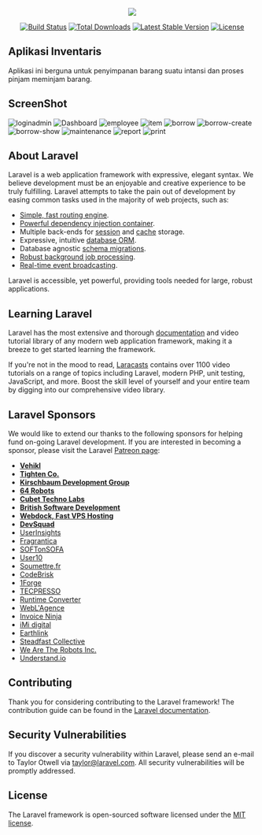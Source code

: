 <p align="center"><img src="https://laravel.com/assets/img/components/logo-laravel.svg"></p>

<p align="center">
<a href="https://travis-ci.org/laravel/framework"><img src="https://travis-ci.org/laravel/framework.svg" alt="Build Status"></a>
<a href="https://packagist.org/packages/laravel/framework"><img src="https://poser.pugx.org/laravel/framework/d/total.svg" alt="Total Downloads"></a>
<a href="https://packagist.org/packages/laravel/framework"><img src="https://poser.pugx.org/laravel/framework/v/stable.svg" alt="Latest Stable Version"></a>
<a href="https://packagist.org/packages/laravel/framework"><img src="https://poser.pugx.org/laravel/framework/license.svg" alt="License"></a>
</p>

## Aplikasi Inventaris
Aplikasi ini berguna untuk penyimpanan barang suatu intansi dan proses pinjam meminjam barang.

## ScreenShot
![loginadmin](https://user-images.githubusercontent.com/33745923/57223580-bb063c80-7030-11e9-87a4-7afd3479b8cd.png)
![Dashboard](https://user-images.githubusercontent.com/33745923/57223577-b9d50f80-7030-11e9-9528-0522152efd5c.png)
![employee](https://user-images.githubusercontent.com/33745923/57223578-ba6da600-7030-11e9-96e5-6834fa740e73.png)
![item](https://user-images.githubusercontent.com/33745923/57223579-ba6da600-7030-11e9-810b-c724ac577b2c.png)
![borrow](https://user-images.githubusercontent.com/33745923/57223573-b93c7900-7030-11e9-92e0-da0208377a8d.png)
![borrow-create](https://user-images.githubusercontent.com/33745923/57223575-b9d50f80-7030-11e9-96c7-c86d3f9f4285.png)
![borrow-show](https://user-images.githubusercontent.com/33745923/57223576-b9d50f80-7030-11e9-9ee5-4631acbd6a33.png)
![maintenance](https://user-images.githubusercontent.com/33745923/57223569-b8a3e280-7030-11e9-84f6-31589d3372b7.png)
![report](https://user-images.githubusercontent.com/33745923/57223572-b93c7900-7030-11e9-8104-3b6238072099.png)
![print](https://user-images.githubusercontent.com/33745923/57223570-b8a3e280-7030-11e9-87c7-1e09cbe5a311.png)

## About Laravel

Laravel is a web application framework with expressive, elegant syntax. We believe development must be an enjoyable and creative experience to be truly fulfilling. Laravel attempts to take the pain out of development by easing common tasks used in the majority of web projects, such as:

- [Simple, fast routing engine](https://laravel.com/docs/routing).
- [Powerful dependency injection container](https://laravel.com/docs/container).
- Multiple back-ends for [session](https://laravel.com/docs/session) and [cache](https://laravel.com/docs/cache) storage.
- Expressive, intuitive [database ORM](https://laravel.com/docs/eloquent).
- Database agnostic [schema migrations](https://laravel.com/docs/migrations).
- [Robust background job processing](https://laravel.com/docs/queues).
- [Real-time event broadcasting](https://laravel.com/docs/broadcasting).

Laravel is accessible, yet powerful, providing tools needed for large, robust applications.

## Learning Laravel

Laravel has the most extensive and thorough [documentation](https://laravel.com/docs) and video tutorial library of any modern web application framework, making it a breeze to get started learning the framework.

If you're not in the mood to read, [Laracasts](https://laracasts.com) contains over 1100 video tutorials on a range of topics including Laravel, modern PHP, unit testing, JavaScript, and more. Boost the skill level of yourself and your entire team by digging into our comprehensive video library.

## Laravel Sponsors

We would like to extend our thanks to the following sponsors for helping fund on-going Laravel development. If you are interested in becoming a sponsor, please visit the Laravel [Patreon page](https://patreon.com/taylorotwell):

- **[Vehikl](https://vehikl.com/)**
- **[Tighten Co.](https://tighten.co)**
- **[Kirschbaum Development Group](https://kirschbaumdevelopment.com)**
- **[64 Robots](https://64robots.com)**
- **[Cubet Techno Labs](https://cubettech.com)**
- **[British Software Development](https://www.britishsoftware.co)**
- **[Webdock, Fast VPS Hosting](https://www.webdock.io/en)**
- **[DevSquad](https://devsquad.com)**
- [UserInsights](https://userinsights.com)
- [Fragrantica](https://www.fragrantica.com)
- [SOFTonSOFA](https://softonsofa.com/)
- [User10](https://user10.com)
- [Soumettre.fr](https://soumettre.fr/)
- [CodeBrisk](https://codebrisk.com)
- [1Forge](https://1forge.com)
- [TECPRESSO](https://tecpresso.co.jp/)
- [Runtime Converter](http://runtimeconverter.com/)
- [WebL'Agence](https://weblagence.com/)
- [Invoice Ninja](https://www.invoiceninja.com)
- [iMi digital](https://www.imi-digital.de/)
- [Earthlink](https://www.earthlink.ro/)
- [Steadfast Collective](https://steadfastcollective.com/)
- [We Are The Robots Inc.](https://watr.mx/)
- [Understand.io](https://www.understand.io/)

## Contributing

Thank you for considering contributing to the Laravel framework! The contribution guide can be found in the [Laravel documentation](https://laravel.com/docs/contributions).

## Security Vulnerabilities

If you discover a security vulnerability within Laravel, please send an e-mail to Taylor Otwell via [taylor@laravel.com](mailto:taylor@laravel.com). All security vulnerabilities will be promptly addressed.

## License

The Laravel framework is open-sourced software licensed under the [MIT license](https://opensource.org/licenses/MIT).

